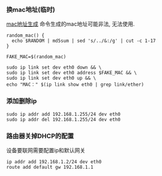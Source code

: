 ### 换mac地址(临时)

[mac地址生成](https://it-tools.tech/mac-address-generator)
命令生成的mac地址可能非法, 无法使用.

```shell
random_mac() {
  echo $RANDOM | md5sum | sed 's/../&:/g' | cut -c 1-17
}

FAKE_MAC=$(random_mac)

sudo ip link set dev eth0 down && \
sudo ip link set dev eth0 address $FAKE_MAC && \
sudo ip link set dev eth0 up && \
echo "MAC：" $(ip link show eth0 | grep link/ether)
```

### 添加删除ip
```shell
sudo ip addr add 192.168.1.255/24 dev eth0
sudo ip addr del 192.168.1.255/24 dev eth0
```

### 路由器关掉DHCP的配置
设备要联网需要配置ip和默认网关
```shell
ip addr add 192.168.1.2/24 dev eth0
route add default gw 192.168.1.1
```